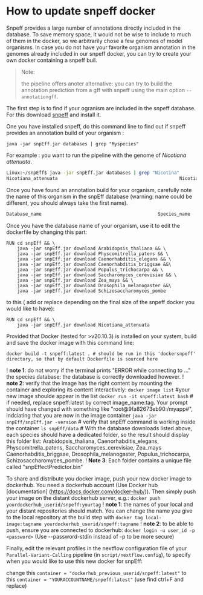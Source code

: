 # How to update snpeff docker
Snpeff provides a large number of annotations directly included in the database. To save memory space, it would not be wise to include to much of them in the docker, so we arbitrarily chose a few genomes of model organisms. In case you do not have your favorite organism annotation in the genomes already included in our snpeff docker, you can try to create your own docker containing a snpeff buil.
>Note: 
>
>the pipeline offers anoter alternative: you can try to build the annotation prediction from a gff with snpeff using the main option `--annotationgff`.


The first step is to find if your ogranism are included in the snpeff database. For this download [snpeff](https://pcingola.github.io/SnpEff/download/) and install it.

One you have installed snpeff, do this command line to find out if snpeff provides an annotation build of your organism : 

`java -jar snpEff.jar databases | grep "Myspecies" `

For example : you want to run the pipeline with the genome of *Nicotiana attenuata*.

```sh
Linux:~/snpEff$ java -jar snpEff.jar databases | grep "Nicotina"
Nicotiana_attenuata                                         	Nicotiana_attenuata                                         	          	                              	https://snpeff.blob.core.windows.net/databases/v5_0/snpEff_v5_0_Nicotiana_attenuata.zip

```

Once you have found an annotation build for your organism, carefully note the name of this organism in the snpEff database (warning: name could be different, you should always take the first name).

```sh
Database_name                                         	Species_name                                         	          	                              	https://snpeff.blob.core.windows.net/databases/v5_0/.....zip

```

Once you have the database name of your organism, use it to edit the dockerfile by changing this part:
```docker
RUN cd snpEff && \
	java -jar snpEff.jar download Arabidopsis_thaliana && \
	java -jar snpEff.jar download Physcomitrella_patens && \
	java -jar snpEff.jar download Caenorhabditis_elegans && \
	java -jar snpEff.jar download Caenorhabditis_briggsae &&\
	java -jar snpEff.jar download Populus_trichocarpa && \
	java -jar snpEff.jar download Saccharomyces_cerevisiae && \
	java -jar snpEff.jar download Zea_mays && \
	java -jar snpEff.jar download Drosophila_melanogaster &&\
	java -jar snpEff.jar download Schizosaccharomyces_pombe
```
to this ( add or replace depending on the final size of the snpeff docker you would like to have): 

```docker
RUN cd snpEff && \
	java -jar snpEff.jar download Nicotiana_attenuata
```

Provided that Docker (tested for >v20.10.3) is installed on your system, build and save the docker image with this command line:
```
docker build -t snpeff:latest . # should be run in this 'dockersnpeff' directory, so that by default Dockerfile is sourced here
```
! **note 1**: do not worry if the terminal prints "ERROR while connecting to ..." the species database: the database is correctly downloaded however.
! **note 2**: verify that the image has the right content by mounting the container and exploring its content interactively:
		`docker image list` #your new image shoulde appear in the list
		`docker run -it snpeff:latest bash` # if needed, replace snpeff:latest by correct image_name:tag. Your prompt should have changed with something like "root@9fa82673eb90:/myapp#", indciating that you are now in the image container
		`java -jar snpEff/snpEff.jar -version` # verify that snpEff command is working inside the container
		`ls snpEff/data` # With the database downloads listed above, each species should have a dedicated folder, so the result should display this folder list: Arabidopsis_thaliana, Caenorhabditis_elegans, Physcomitrella_patens, Saccharomyces_cerevisiae, Zea_mays Caenorhabditis_briggsae, Drosophila_melanogaster, Populus_trichocarpa, Schizosaccharomyces_pombe. 
! **Note 3**: Each folder contains a unique file called "snpEffectPredictor.bin"

To share and distribute you docker image, push your new docker image to dockerhub. You need a dockerhub account (Use Docker hub [documentation] (https://docs.docker.com/docker-hub/)). Then simply push your image on the distant dockerhub server, e.g.:
	`docker push yourdockerhub_userid/snpeff:yourtag`
	! **note 1**: the names of your local and your distant repositories should match. You can change the name you give to the local repository at the build step with `docker tag local-image:tagname yourdockerhub_userid/snpeff:tagname`
	! **note 2**: to be able to push, ensure you are connected to dockerhub: `docker login -u user_id -p <password>` (Use --password-stdin instead of -p to be more secure)


Finally, edit the relevant profiles in the nextflow configuration file of your `Parallel-Variant-Calling` pipeline (in `script/nextflow.config`), to specify when you would like to use this new docker for snpEff:

change this `container = "dockerhub_previous_userid/snpeff:latest"` to this `container = "YOURACCOUNTNAME/snpeff:latest"` (use find ctrl+F and replace)
